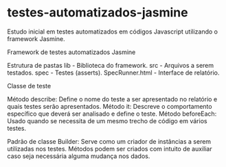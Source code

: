 # testes-automatizados-jasmine
Estudo inicial em testes automatizados em códigos Javascript utilizando o framework Jasmine.

Framework de testes automatizados Jasmine

Estrutura de pastas
	lib - Biblioteca do framework.
	src - Arquivos a serem testados.
	spec - Testes (asserts).
	SpecRunner.html - Interface de relatório.



Classe de teste


Método describe: Define o nome do teste a ser apresentado no relatório e quais testes serão apresentados.
	Método it: Descreve o comportamento específico que deverá ser analisado e define o teste.
	Método beforeEach: Usado quando se necessita de um mesmo trecho de código em vários testes.


Padrão de classe Builder: Serve como um criador de instâncias a serem utilizadas nos testes.
	Métodos podem ser criados com intuito de auxiliar caso seja necessária alguma mudança nos dados.
